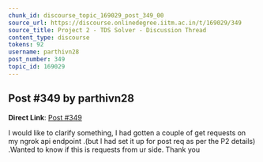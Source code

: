 ```yaml
---
chunk_id: discourse_topic_169029_post_349_00
source_url: https://discourse.onlinedegree.iitm.ac.in/t/169029/349
source_title: Project 2 - TDS Solver - Discussion Thread
content_type: discourse
tokens: 92
username: parthivn28
post_number: 349
topic_id: 169029
---
```


## Post #349 by parthivn28

**Direct Link**: [Post #349](https://discourse.onlinedegree.iitm.ac.in/t/169029/349)

I would like to clarify something, I had gotten a couple of get requests on my ngrok api endpoint .(but I had set it up for post req as per the P2 details) .Wanted to know if this is requests from ur side. Thank you

